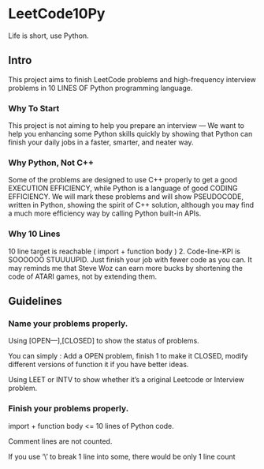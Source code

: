 # LeetCode10Py

Life is short, use Python.

## Intro

This project aims to finish LeetCode problems and high-frequency interview problems in 10 LINES OF Python programming language.

### Why To Start

This project is not aiming to help you prepare an interview — We want to help you enhancing some Python skills quickly by showing that Python can finish your daily jobs in a faster, smarter, and neater way. 

### Why Python, Not C++
Some of the problems are designed to use C++ properly to get a good EXECUTION EFFICIENCY, while Python is a language of good CODING EFFICIENCY. We will mark these problems and will show PSEUDOCODE, written in Python, showing the spirit of C++ solution, although you may find a much more efficiency way by calling Python built-in APIs.


### Why 10 Lines
10 line target is reachable ( import + function body )
2. Code-line-KPI is SOOOOOO STUUUUPID. Just finish your job with fewer code as you can.
It may reminds me that Steve Woz can earn more bucks by shortening the code of ATARI games, not by extending them.


## Guidelines

### Name your problems properly.

Using [OPEN—],[CLOSED] to show the status of problems.

You can simply : Add a OPEN problem, finish 1 to make it CLOSED,  modify different versions of function it if you have better ideas.

Using LEET or INTV to show whether it’s a original Leetcode or Interview problem.

### Finish your problems properly.

import + function body <= 10 lines of Python code.

Comment lines are not counted.

If you use ‘\’ to break 1 line into some, there would be only 1 line count
